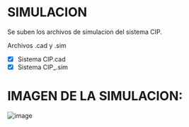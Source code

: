 
# SIMULACION

Se suben los archivos de simulacion del sistema CIP.

Archivos .cad y .sim

- [x] Sistema CIP.cad
- [x] Sistema CIP_.sim

# IMAGEN DE LA SIMULACION: 

![image](https://github.com/guelo2019/Sistemas-Ciberfisico---Proyecto-Final/assets/46485082/d10edfab-8282-47d0-a31e-4da5c973d8db)
